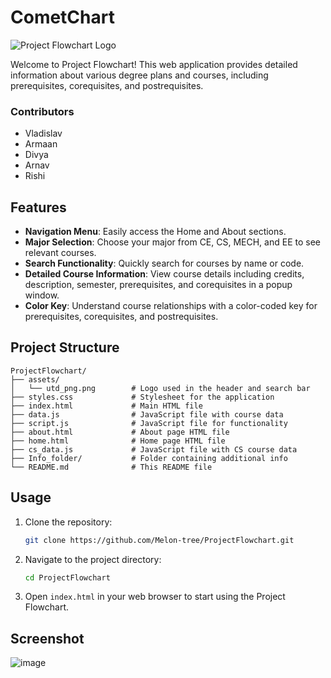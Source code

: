 # CometChart

![Project Flowchart Logo](assets/utd_png.png)

Welcome to Project Flowchart! This web application provides detailed information about various degree plans and courses, including prerequisites, corequisites, and postrequisites.

### Contributors

- Vladislav
- Armaan 
- Divya
- Arnav
- Rishi
  

## Features

- **Navigation Menu**: Easily access the Home and About sections.
- **Major Selection**: Choose your major from CE, CS, MECH, and EE to see relevant courses.
- **Search Functionality**: Quickly search for courses by name or code.
- **Detailed Course Information**: View course details including credits, description, semester, prerequisites, and corequisites in a popup window.
- **Color Key**: Understand course relationships with a color-coded key for prerequisites, corequisites, and postrequisites.

## Project Structure

    ProjectFlowchart/
    ├── assets/
    │   └── utd_png.png        # Logo used in the header and search bar
    ├── styles.css             # Stylesheet for the application
    ├── index.html             # Main HTML file
    ├── data.js                # JavaScript file with course data
    ├── script.js              # JavaScript file for functionality
    ├── about.html             # About page HTML file
    ├── home.html              # Home page HTML file
    ├── cs_data.js             # JavaScript file with CS course data
    ├── Info_folder/           # Folder containing additional info
    └── README.md              # This README file

## Usage

1. Clone the repository: 
    ```sh
    git clone https://github.com/Melon-tree/ProjectFlowchart.git
    ```

2. Navigate to the project directory: 
    ```sh
    cd ProjectFlowchart
    ```

3. Open `index.html` in your web browser to start using the Project Flowchart.

## Screenshot

![image](https://github.com/user-attachments/assets/5809e2fa-74b2-4f5c-9368-a3db499539af)


